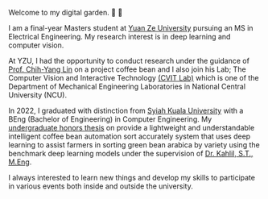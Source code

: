 Welcome to my digital garden. :herb: :hatching_chick:

I am a final-year Masters student at [Yuan Ze University](https://www.yzu.edu.tw/) pursuing an MS in Electrical Engineering. My research interest is in deep learning and computer vision.

At YZU, I had the opportunity to conduct research under the guidance of [Prof. Chih-Yang Lin](https://scholars.ncu.edu.tw/en/persons/chih-yang-lin) on a project coffee bean and I also join his Lab; The Computer Vision and Interactive Technology [(CVIT Lab)](https://sites.google.com/view/yzucvit/home) which is one of the Department of Mechanical Engineering Laboratories in National Central University (NCU).

In 2022, I graduated with distinction from [Syiah Kuala University](https://usk.ac.id/) with a BEng (Bachelor of Engineering) in Computer Engineering. My [undergraduate honors thesis](https://ieeexplore.ieee.org/abstract/document/9865489) on provide a lightweight and understandable intelligent coffee bean automation sort accurately system that uses deep learning to assist farmers in sorting green bean arabica by variety using the benchmark deep learning models under the supervision of [Dr. Kahlil, S.T., M.Eng](https://comvis.mystrikingly.com/).

I always interested to learn new things and develop my skills to participate in various events both inside and outside the university. 